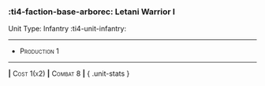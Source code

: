 ### :ti4-faction-base-arborec: **Letani Warrior I**

Unit Type: Infantry :ti4-unit-infantry:

---


* <span style="font-variant:small-caps;">Production 1</span> 


---

__|__ <span style="font-variant:small-caps;">Cost 1(x2)</span> __|__ <span style="font-variant:small-caps;">Combat 8</span> __|__
{ .unit-stats }
